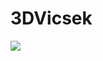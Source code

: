 # 3DVicsek

![]([https://github.com/Your_Repository_Name/Your_GIF_Name.gif](https://github.com/RobertRuta/3DVicsek/blob/main/readmeGIFS/8250k_particlecube.gif))

